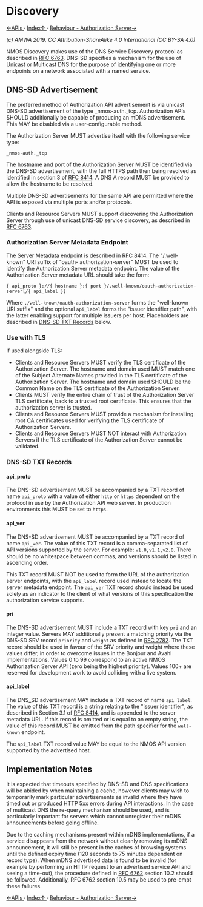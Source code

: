 # Discovery
[←APIs ](2.0._APIs.md) · [ Index↑ ](..) · [Behaviour - Authorization Server→](4.0._Behaviour_-_Authorization_Server.md)

_(c) AMWA 2019, CC Attribution-ShareAlike 4.0 International (CC BY-SA 4.0)_

NMOS Discovery makes use of the DNS Service Discovery protocol as described in [RFC 6763][RFC-6763]. DNS-SD specifies a
mechanism for the use of Unicast or Multicast DNS for the purpose of identifying one or more endpoints on a network
associated with a named service.

## DNS-SD Advertisement

The preferred method of Authorization API advertisement is via unicast DNS-SD advertisement of the type
\_nmos-auth.\_tcp. Authorization APIs SHOULD additionally be capable of producing an mDNS advertisement. This MAY be
disabled via a user-configurable method.

The Authorization Server MUST advertise itself with the following service type:

```
_nmos-auth._tcp
```

The hostname and port of the Authorization Server MUST be identified via the DNS-SD advertisement, with the full HTTPS
path then being resolved as identified in section 3 of [RFC 8414][RFC-8414]. A DNS A record MUST be provided to allow
the hostname to be resolved.

Multiple DNS-SD advertisements for the same API are permitted where the API is exposed via multiple ports and/or
protocols.

Clients and Resource Servers MUST support discovering the Authorization Server through use of unicast DNS-SD service
discovery, as described in [RFC 6763][RFC-6763].

### Authorization Server Metadata Endpoint

The Server Metadata endpoint is described in [RFC 8414][RFC-8414]. The "/.well-known" URI suffix of "oauth-
authorization-server" MUST be used to identify the Authorization Server metadata endpoint. The value of the
Authorization Server metadata URL should take the form:

```
{ api_proto }://{ hostname }:{ port }/.well-known/oauth-authorization-server[/{ api_label }]
```

Where `./well-known/oauth-authorization-server` forms the "well-known URI suffix" and the optional `api_label` forms
the "issuer identifier path", with the latter enabling support for multiple issuers per host. Placeholders are
described in [DNS-SD TXT Records](#dns-sd-txt-records) below.

### Use with TLS

If used alongside TLS:
*   Clients and Resource Servers MUST verify the TLS certificate of the Authorization Server. The hostname and domain
used MUST match one of the Subject Alternate Names provided in the TLS certificate of the Authorization Server. The
hostname and domain used SHOULD be the Common Name on the TLS certificate of the Authorization Server.
*   Clients MUST verify the entire chain of trust of the Authorization Server TLS certificate, back to a trusted root
certificate. This ensures that the authorization server is trusted.
*   Clients and Resource Servers MUST provide a mechanism for installing root CA certificates used for verifying the
TLS certificate of Authorization Servers.
*   Clients and Resource Servers MUST NOT interact with Authorization Servers if the TLS certificate of the
Authorization Server cannot be validated.

### DNS-SD TXT Records

#### api_proto

The DNS-SD advertisement MUST be accompanied by a TXT record of name `api_proto` with a value of either `http` or
`https` dependent on the protocol in use by the Authorization API web server. In production environments this MUST be
set to `https`.

#### api_ver

The DNS-SD advertisement MUST be accompanied by a TXT record of name `api_ver`. The value of this TXT record is a
comma-separated list of API versions supported by the server. For example: `v1.0,v1.1,v2.0`. There should be no
whitespace between commas, and versions should be listed in ascending order.

This TXT record MUST NOT be used to form the URL of the authorization server endpoints, with the `api_label` record
used instead to locate the server metadata endpoint. The `api_ver` TXT record should instead be used solely as an
indicator to the client of what versions of this specification the authorization service supports.

#### pri

The DNS-SD advertisement MUST include a TXT record with key `pri` and an integer value. Servers MAY additionally
present a matching priority via the DNS-SD SRV record `priority` and `weight` as defined in [RFC 2782][RFC-2782]. The
TXT record should be used in favour of the SRV priority and weight where these values differ, in order to overcome
issues in the Bonjour and Avahi implementations. Values 0 to 99 correspond to an active NMOS Authorization Server API
(zero being the highest priority). Values 100+ are reserved for development work to avoid colliding with a live system.

#### api_label

The DNS_SD advertisement MAY include a TXT record of name `api_label`. The value of this TXT record is a string
relating to the "issuer identifier", as described in Section 3.1 of [RFC 8414][RFC-8414], and is appended to the
server metadata URL. If this record is omitted or is equal to an empty string, the value of this record MUST be
omitted from the path specifier for the `well-known` endpoint.

The `api_label` TXT record value MAY be equal to the NMOS API version supported by the advertised host.

## Implementation Notes

It is expected that timeouts specified by DNS-SD and DNS specifications will be abided by when maintaining a cache,
however clients may wish to temporarily mark particular advertisements as invalid where they have timed out or produced
HTTP 5xx errors during API interactions. In the case of multicast DNS the re-query mechanism should be used, and is
particularly important for servers which cannot unregister their mDNS announcements before going offline.

Due to the caching mechanisms present within mDNS implementations, if a service disappears from the network without
cleanly removing its mDNS announcement, it will still be present in the caches of browsing systems until the defined
expiry time (120 seconds to 75 minutes dependent on record type). When mDNS advertised data is found to be invalid (for
example by performing an HTTP request to an advertised service API and seeing a time-out), the procedure defined in
[RFC 6762][RFC-6762] section 10.2 should be followed. Additionally, RFC 6762 section 10.5 may be used to pre-empt these
failures.


[RFC-2782]: https://tools.ietf.org/html/rfc2782 "A DNS RR for specifying the location of services (DNS SRV)"

[RFC-6762]: https://tools.ietf.org/html/rfc6762 "Multicast DNS"

[RFC-6763]: https://tools.ietf.org/html/rfc6763 "DNS-Based Service Discovery"

[RFC-8414]: https://tools.ietf.org/html/rfc8414 "OAuth 2.0 Authorization Server Metadata"

[←APIs ](2.0._APIs.md) · [ Index↑ ](..) · [Behaviour - Authorization Server→](4.0._Behaviour_-_Authorization_Server.md)
